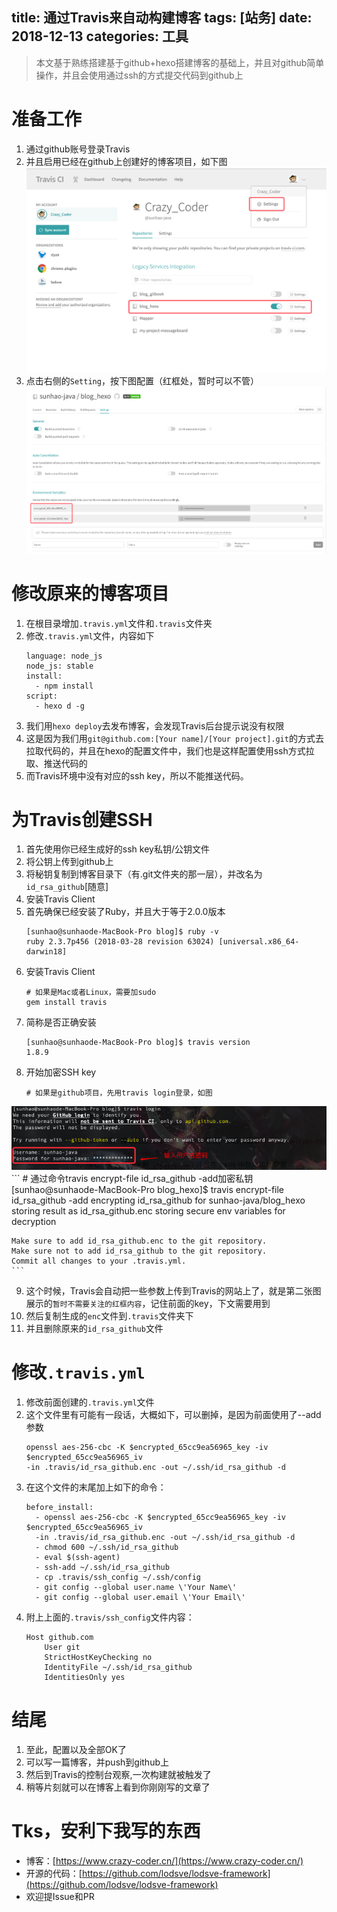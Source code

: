 title: 通过Travis来自动构建博客
tags: [站务]
date: 2018-12-13
categories: 工具
---

> 本文基于熟练搭建基于github+hexo搭建博客的基础上，并且对github简单操作，并且会使用通过ssh的方式提交代码到github上

<!-- more -->

# 准备工作
1. 通过github账号登录Travis
2. 并且启用已经在github上创建好的博客项目，如下图
![](/imgs/build_blog_by_travis/1.png)
3. 点击右侧的`Setting`，按下图配置（红框处，暂时可以不管）
![](/imgs/build_blog_by_travis/2.png)

# 修改原来的博客项目
1. 在根目录增加`.travis.yml`文件和`.travis`文件夹
2. 修改`.travis.yml`文件，内容如下
    ```
    language: node_js
    node_js: stable
    install:
      - npm install
    script:
      - hexo d -g
    ```
3. 我们用`hexo deploy`去发布博客，会发现Travis后台提示说没有权限
4. 这是因为我们用`git@github.com:[Your name]/[Your project].git`的方式去拉取代码的，并且在hexo的配置文件中，我们也是这样配置使用ssh方式拉取、推送代码的
5. 而Travis环境中没有对应的ssh key，所以不能推送代码。

# 为Travis创建SSH
1. 首先使用你已经生成好的ssh key私钥/公钥文件
2. 将公钥上传到github上
3. 将秘钥复制到博客目录下（有.git文件夹的那一层），并改名为`id_rsa_github`[随意]
4. 安装Travis Client
5. 首先确保已经安装了Ruby，并且大于等于2.0.0版本
    ```
    [sunhao@sunhaode-MacBook-Pro blog]$ ruby -v
    ruby 2.3.7p456 (2018-03-28 revision 63024) [universal.x86_64-darwin18]
    ```
6. 安装Travis Client
    ```
    # 如果是Mac或者Linux，需要加sudo
    gem install travis
    ```
7. 简称是否正确安装
    ```
    [sunhao@sunhaode-MacBook-Pro blog]$ travis version
    1.8.9
    ```
8. 开始加密SSH key
    ```
    # 如果是github项目，先用travis login登录，如图
    ```
![](/imgs/build_blog_by_travis/3.png)
    ```
    # 通过命令travis encrypt-file id_rsa_github -add加密私钥
    [sunhao@sunhaode-MacBook-Pro blog_hexo]$ travis encrypt-file id_rsa_github -add
    encrypting id_rsa_github for sunhao-java/blog_hexo
    storing result as id_rsa_github.enc
    storing secure env variables for decryption
    
    Make sure to add id_rsa_github.enc to the git repository.
    Make sure not to add id_rsa_github to the git repository.
    Commit all changes to your .travis.yml.
    ```
9. 这个时候，Travis会自动把一些参数上传到Travis的网站上了，就是第二张图展示的`暂时不需要关注的红框内容`，记住前面的key，下文需要用到
10. 然后复制生成的`enc`文件到`.travis`文件夹下
11. 并且删除原来的`id_rsa_github`文件

# 修改`.travis.yml`
1. 修改前面创建的`.travis.yml`文件
2. 这个文件里有可能有一段话，大概如下，可以删掉，是因为前面使用了--add参数
    ```
    openssl aes-256-cbc -K $encrypted_65cc9ea56965_key -iv $encrypted_65cc9ea56965_iv
    -in .travis/id_rsa_github.enc -out ~/.ssh/id_rsa_github -d
    ```
3. 在这个文件的末尾加上如下的命令：
    ```
    before_install:
      - openssl aes-256-cbc -K $encrypted_65cc9ea56965_key -iv $encrypted_65cc9ea56965_iv
      -in .travis/id_rsa_github.enc -out ~/.ssh/id_rsa_github -d
      - chmod 600 ~/.ssh/id_rsa_github
      - eval $(ssh-agent)
      - ssh-add ~/.ssh/id_rsa_github
      - cp .travis/ssh_config ~/.ssh/config
      - git config --global user.name \'Your Name\'
      - git config --global user.email \'Your Email\'
    ```
4. 附上上面的`.travis/ssh_config`文件内容：
    ```
    Host github.com
        User git
        StrictHostKeyChecking no
        IdentityFile ~/.ssh/id_rsa_github
        IdentitiesOnly yes
    ```

# 结尾
1. 至此，配置以及全部OK了
2. 可以写一篇博客，并push到github上
3. 然后到Travis的控制台观察,一次构建就被触发了
4. 稍等片刻就可以在博客上看到你刚刚写的文章了


# Tks，安利下我写的东西
- 博客：[https://www.crazy-coder.cn/](https://www.crazy-coder.cn/)
- 开源的代码：[https://github.com/lodsve/lodsve-framework](https://github.com/lodsve/lodsve-framework)
- 欢迎提Issue和PR
